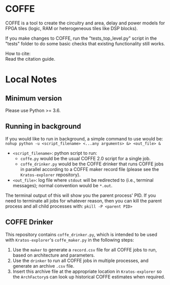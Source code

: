 COFFE
=====

COFFE is a tool to create the circuitry and area, delay and power models for FPGA tiles (logic, RAM or heterogeneous tiles like DSP blocks).

If you make changes to COFFE, run the "tests_top_level.py" script in the "tests" folder to do some basic checks that existing functionality still works.

How to cite:  
Read the citation guide.

# Local Notes

## Minimum version

Please use Python >= 3.6.

## Running in background

If you would like to run in background, a simple command to use would be:
`nohup python -u <script_filename> <...any arguments> &> <out_file> &`
- `<script_filename>`: python script to run:
    - `coffe.py` would be the usual COFFE 2.0 script for a single job.
    - `coffe_drinker.py` would be the COFFE drinker that runs COFFE jobs in parallel according to a COFFE maker record file (please see the `Kratos-explorer` repository).
- `<out_file>`: log file where `stdout` will be redirected to (i.e., terminal messages); normal convention would be `*.out`.

The terminal output of this will show you the parent process' PID.
If you need to terminate all jobs for whatever reason, then you can kill the parent process and all child processes with:
`pkill -P <parent PID>`

## COFFE Drinker

This repository contains `coffe_drinker.py`, which is intended to be used with `Kratos-explorer`'s `coffe_maker.py` in the following steps:
1. Use the `maker` to generate a `record.csv` file for all COFFE jobs to run, based on architecture and parameters.
2. Use the `drinker` to run all COFFE jobs in multiple processes, and generate an archive `.csv` file.
3. Insert this archive file at the appropriate location in `Kratos-explorer` so the `ArchFactory`s can look up historical COFFE estimates when required. 
